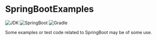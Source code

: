 # SpringBootExamples

![JDK](https://img.shields.io/badge/JDK-17%2B-red?)
![SpringBoot](https://img.shields.io/badge/Spring%20Boot-3.1.5-blue?logo=spring-boot&logoColor=white)
![Gradle](https://img.shields.io/badge/Gradle-7.4%20+-40c4ff?logo=gradle&logoColor=white)

Some examples or test code related to SpringBoot may be of some use.